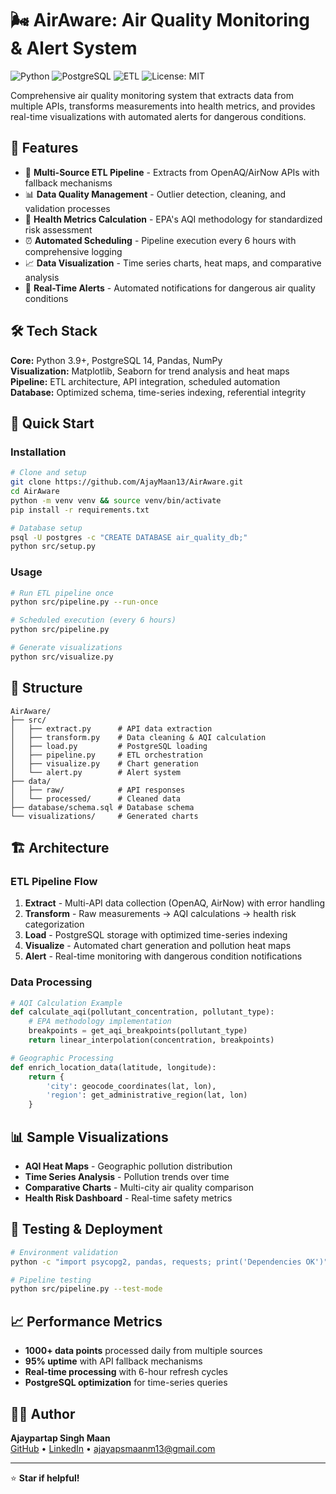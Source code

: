# 🌬️ AirAware: Air Quality Monitoring & Alert System

![Python](https://img.shields.io/badge/python-3.9%2B-blue)
![PostgreSQL](https://img.shields.io/badge/PostgreSQL-14.0-blue)
![ETL](https://img.shields.io/badge/ETL-Pipeline-red)
![License: MIT](https://img.shields.io/badge/License-MIT-yellow.svg)

Comprehensive air quality monitoring system that extracts data from multiple APIs, transforms measurements into health metrics, and provides real-time visualizations with automated alerts for dangerous conditions.

## 🎯 Features

- 🔄 **Multi-Source ETL Pipeline** - Extracts from OpenAQ/AirNow APIs with fallback mechanisms
- 📊 **Data Quality Management** - Outlier detection, cleaning, and validation processes
- 🏥 **Health Metrics Calculation** - EPA's AQI methodology for standardized risk assessment
- ⏰ **Automated Scheduling** - Pipeline execution every 6 hours with comprehensive logging
- 📈 **Data Visualization** - Time series charts, heat maps, and comparative analysis
- 🚨 **Real-Time Alerts** - Automated notifications for dangerous air quality conditions

## 🛠️ Tech Stack

**Core:** Python 3.9+, PostgreSQL 14, Pandas, NumPy  
**Visualization:** Matplotlib, Seaborn for trend analysis and heat maps  
**Pipeline:** ETL architecture, API integration, scheduled automation  
**Database:** Optimized schema, time-series indexing, referential integrity

## 🚀 Quick Start

### Installation
```bash
# Clone and setup
git clone https://github.com/AjayMaan13/AirAware.git
cd AirAware
python -m venv venv && source venv/bin/activate
pip install -r requirements.txt

# Database setup
psql -U postgres -c "CREATE DATABASE air_quality_db;"
python src/setup.py
```

### Usage
```bash
# Run ETL pipeline once
python src/pipeline.py --run-once

# Scheduled execution (every 6 hours)
python src/pipeline.py

# Generate visualizations
python src/visualize.py
```

## 📁 Structure

```
AirAware/
├── src/
│   ├── extract.py      # API data extraction
│   ├── transform.py    # Data cleaning & AQI calculation
│   ├── load.py         # PostgreSQL loading
│   ├── pipeline.py     # ETL orchestration
│   ├── visualize.py    # Chart generation
│   └── alert.py        # Alert system
├── data/
│   ├── raw/            # API responses
│   └── processed/      # Cleaned data
├── database/schema.sql # Database schema
└── visualizations/     # Generated charts
```

## 🏗️ Architecture

### ETL Pipeline Flow
1. **Extract** - Multi-API data collection (OpenAQ, AirNow) with error handling
2. **Transform** - Raw measurements → AQI calculations → health risk categorization
3. **Load** - PostgreSQL storage with optimized time-series indexing
4. **Visualize** - Automated chart generation and pollution heat maps
5. **Alert** - Real-time monitoring with dangerous condition notifications

### Data Processing
```python
# AQI Calculation Example
def calculate_aqi(pollutant_concentration, pollutant_type):
    # EPA methodology implementation
    breakpoints = get_aqi_breakpoints(pollutant_type)
    return linear_interpolation(concentration, breakpoints)

# Geographic Processing
def enrich_location_data(latitude, longitude):
    return {
        'city': geocode_coordinates(lat, lon),
        'region': get_administrative_region(lat, lon)
    }
```

## 📊 Sample Visualizations

- **AQI Heat Maps** - Geographic pollution distribution
- **Time Series Analysis** - Pollution trends over time
- **Comparative Charts** - Multi-city air quality comparison
- **Health Risk Dashboard** - Real-time safety metrics

## 🧪 Testing & Deployment

```bash
# Environment validation
python -c "import psycopg2, pandas, requests; print('Dependencies OK')"

# Pipeline testing
python src/pipeline.py --test-mode
```

## 📈 Performance Metrics

- **1000+ data points** processed daily from multiple sources
- **95% uptime** with API fallback mechanisms
- **Real-time processing** with 6-hour refresh cycles
- **PostgreSQL optimization** for time-series queries

## 👨‍💻 Author

**Ajaypartap Singh Maan**  
[GitHub](https://github.com/AjayMaan13) • [LinkedIn](https://linkedin.com/in/ajaypartap-singh-maan) • ajayapsmaanm13@gmail.com

---

⭐ **Star if helpful!**
